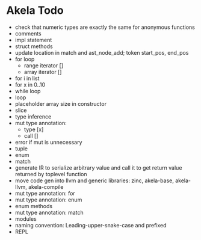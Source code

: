 # Akela Todo
* check that numeric types are exactly the same for anonymous functions
* comments
* impl statement
* struct methods
* update location in match and ast_node_add; token start_pos, end_pos
* for loop
  * range iterator []
  * array iterator []
* for i in list
* for x in 0..10
* while loop
* loop
* placeholder array size in constructor
* slice
* type inference
* mut type annotation:
  * type [x]
  * call []
* error if mut is unnecessary
* tuple
* enum
* match
* generate IR to serialize arbitrary value and call it to get return value returned by toplevel function
* move code gen into llvm and generic libraries: zinc, akela-base, akela-llvm, akela-compile
* mut type annotation: for
* mut type annotation: enum
* enum methods
* mut type annotation: match
* modules
* naming convention: Leading-upper-snake-case and prefixed
* REPL